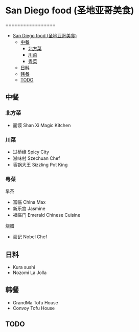 # San Diego food (圣地亚哥美食)

=================
   * [San Diego food (圣地亚哥美食)](#san-diego-food-圣地亚哥美食)
      * [中餐](#中餐)
         * [北方菜](#北方菜)
         * [川菜](#川菜)
         * [粤菜](#粤菜)
      * [日料](#日料)
      * [韩餐](#韩餐)
      * [TODO](#todo)

## 中餐

### 北方菜
- 面馍 Shan Xi Magic Kitchen

### 川菜
- 过桥缘 Spicy City
- 滋味村 Szechuan Chef
- 香锅大王 Sizzling Pot King

### 粤菜
早茶
- 富临 China Max
- 新乐宫 Jasmine
- 福临门 Emerald Chinese Cuisine

烧腊
- 豪记 Nobel Chef

## 日料
- Kura sushi 
- Nozomi La Jolla

## 韩餐
- GrandMa Tofu House
- Convoy Tofu House

## TODO
<!-- 店名 价格 rating 推荐菜式 comments

价格标准
$$$ - 20 +
$$ - 15~25
$ - 10左右

评分标准
3 - 来SD一定要吃一次
2 - 很好吃
1 - 和我自己做的差不多
0 - 神坑，千万不要去 -->
